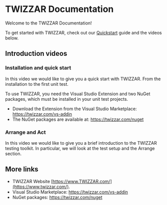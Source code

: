 <script setup lang="ts">
import YoutubePlayer from '../components/YoutubePlayer.vue'
</script>

# TWIZZAR Documentation

Welcome to the TWIZZAR Documentation!

To get started with TWIZZAR, check out our [Quickstart](./quickstart) guide and the videos below.

## Introduction videos

### Installation and quick start

In this video we would like to give you a quick start with TWIZZAR. From the installation to the first unit test.

<YoutubePlayer url="https://www.youtube.com/embed/1cofloA_DoM?si=g3G_qdweOF09fDel" />

To use TWIZZAR, you need the Visual Studio Extension and two NuGet packages, which must be installed in your unit test projects.

- Download the Extension from the Visual Studio Marketplace: https://twizzar.com/vs-addin
- The NuGet packages are available at: https://twizzar.com/nuget

### Arrange and Act

In this video we would like to give you a brief introduction to the TWIZZAR testing toolkit. In particular, we will look at the test setup and the Arrange section.

<YoutubePlayer url="https://www.youtube.com/embed/7DsTS2PLP3w?si=ktRmh9rfPPFY_ruS" />

## More links

- TWIZZAR Website [https://www.TWIZZAR.com/](https://www.twizzar.com/).
- Visual Studio Marketplace: https://twizzar.com/vs-addin
- NuGet packages: https://twizzar.com/nuget
